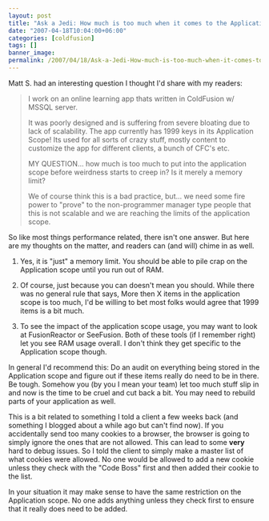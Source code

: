 ```yaml
---
layout: post
title: "Ask a Jedi: How much is too much when it comes to the Application scope?"
date: "2007-04-18T10:04:00+06:00"
categories: [coldfusion]
tags: []
banner_image: 
permalink: /2007/04/18/Ask-a-Jedi-How-much-is-too-much-when-it-comes-to-the-Application-scope
---
```


Matt S. had an interesting question I thought I'd share with my readers:

<blockquote>
I work on an online learning app thats written in ColdFusion w/ MSSQL server.

It was poorly designed and is suffering from severe bloating due to lack of scalability. The app currently has 1999 keys in its Application Scope! Its used for all sorts of crazy stuff, mostly content to customize the app for different clients, a bunch of CFC's etc.

MY QUESTION... how much is too much to put into the 
application scope before weirdness starts to creep in? Is it merely a memory limit?

We of course think this is a bad practice, but... we need some fire power to "prove" to the non-programmer manager type people that this is not scalable and we are reaching the limits of the application scope.
</blockquote>
<!--more-->
So like most things performance related, there isn't one answer. But here are my thoughts on the matter, and readers can (and will) chime in as well.

1) Yes, it is "just" a memory limit. You should be able to pile crap on the Application scope until you run out of RAM. 

2) Of course, just because you can doesn't mean you should. While there was no general rule that says, More then X items in the application scope is too much, I'd be willing to bet most folks would agree that 1999 items is a bit much.

3) To see the impact of the application scope usage, you may want to look at FusionReactor or SeeFusion. Both of these tools (if I remember right) let you see RAM usage overall. I don't think they get specific to the Application scope though.

In general I'd recommend this: Do an audit on everything being stored in the Application scope and figure out if these items really do need to be in there. Be tough. Somehow you (by you I mean your team) let too much stuff slip in and now is the time to be cruel and cut back a bit. You may need to rebuild parts of your application as well.

This is a bit related to something I told a client a few weeks back (and something I blogged about a while ago but can't find now). If you accidentally send too many cookies to a browser, the browser is going to simply ignore the ones that are not allowed. This can lead to some <b>very</b> hard to debug issues. So I told the client to simply make a master list of what cookies were allowed. No one would be allowed to add a new cookie unless they check with the "Code Boss" first and then added their cookie to the list.

In your situation it may make sense to have the same restriction on the Application scope. No one adds anything unless they check first to ensure that it really does need to be added.
